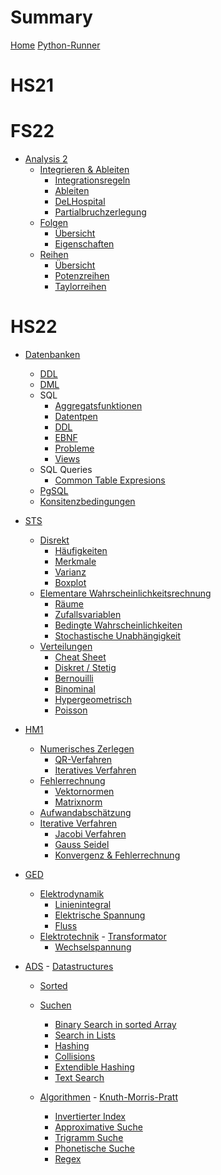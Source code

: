 # Summary

[Home](Home.md)
[Python-Runner](Usage/Python.md)
# HS21


# FS22

- [Analysis 2](FS1/AN2/Readme.md)
  - [Integrieren & Ableiten]()
    - [Integrationsregeln](FS1/AN2/Integrationsregeln.md)
    - [Ableiten](FS1/AN2/Ableiten.md)
    - [DeLHospital](FS1/AN2/DeLHospital.md)
    - [Partialbruchzerlegung](FS1/AN2/Partialbruchzerlegung.md)
  - [Folgen]()
    - [Übersicht](FS1/Folgen/Uebersicht.md)
    - [Eigenschaften](FS1/Folgen/Eigenschaften.md)
  - [Reihen]()
    - [Übersicht](FS1/Reihen/Uebersicht.md)
    - [Potenzreihen](FS1/Reihen/Potenzreihen.md)
    - [Taylorreihen](FS1/Reihen/Taylorreihen.md)

# HS22

- [Datenbanken](HS22/DB/Datenbanken.md)
	-  [DDL](HS22/DB/DDL_DML/DDL.md)
	- [DML](HS22/DB/DDL_DML/DML.md)	
	- SQL
		- [Aggregatsfunktionen](HS22/DB/SQL/Aggregatfunktionen.md)
		- [Datentpen](HS22/DB/SQL/datentypen.md)
		- [DDL](HS22/DB/SQL/ddl.md)
		- [EBNF](HS22/DB/SQL/ebnf.md)
		- [Probleme](HS22/DB/SQL/Probleme.md)
		- [Views](HS22/DB/View.md)
	- SQL Queries
		- [Common Table Expresions](HS22/DB/SQLQueries/CTEs.md)
	- [PgSQL](HS22/DB/pgSQL.md)
	- [Konsitenzbedingungen](HS22/DB/Konsistenzbedingungen.md)

- [STS](HS22/STS/Readme.md)
  - [Disrekt](HS22/STS/Diskret/Readme.md)
    - [Häufigkeiten](HS22/STS/Diskret/Haufigkeiten.md)
    - [Merkmale](HS22/STS/Diskret/Merkmale.md)
    - [Varianz](HS22/STS/Diskret/Varianz.md)
    - [Boxplot](HS22/STS/Diskret/Boxplot.md)
  - [Elementare Wahrscheinlichkeitsrechnung](HS22/STS/EWT/Redme.md)
    - [Räume](HS22/STS/EWT/DiskreteWahrscheinlichkeitsraume.md)
    - [Zufallsvariablen](HS22/STS/EWT/Zufallsvariablen.md)
    - [Bedingte Wahrscheinlichkeiten](HS22/STS/EWT/BedingteWT.md)
    - [Stochastische Unabhängigkeit](HS22/STS/EWT/StochastischeUnabhaengigkeit.md)
  - [Verteilungen](HS22/STS/SpezielleVerteilung/Verteilungen.md)
	  - [Cheat Sheet](HS22/STS/SpezielleVerteilung/CheatSheet.md)
    - [Diskret / Stetig](HS22/STS/SpezielleVerteilung/DiskretStetig.md)
    - [Bernouilli](HS22/STS/SpezielleVerteilung/Bernoulli.md)
    - [Binominal](HS22/STS/SpezielleVerteilung/Binominal.md)
    - [Hypergeometrisch](HS22/STS/SpezielleVerteilung/HyperGeometrisch.md)
    - [Poisson](HS22/STS/SpezielleVerteilung/Poisson.md)

- [HM1]()
  - [Numerisches Zerlegen]()
    - [QR-Verfahren](HS22/HM1/NumerischesLoesen/QR.md)
    - [Iteratives Verfahren](HS22/HM1/NumerischesLoesen/DLR.md)
  - [Fehlerrechnung](HS22/HM1/Fehlerrechnung/Readme.md)
    - [Vektornormen](HS22/HM1/Fehlerrechnung/Vektornorm.md)
    - [Matrixnorm](HS22/HM1/Fehlerrechnung/Matrixnorm.md)
  - [Aufwandabschätzung](HS22/HM1/Aufwandabschatzung.md)
  - [Iterative Verfahren](HS22/HM1/IterativeVerfahren/Readme.md)
    - [Jacobi Verfahren](HS22/HM1/IterativeVerfahren/Jacobi.md)
    - [Gauss Seidel](HS22/HM1/IterativeVerfahren/Gauss-Seidel.md)
    - [Konvergenz & Fehlerrechnung](HS22/HM1/IterativeVerfahren/Konvergenz.md)

- [GED](HS22/GED/Readme.md)
  - [Elektrodynamik]()
    - [Linienintegral](HS22/GED/Elektrodynamik/Linienintegra.md)
    - [Elektrische Spannung](HS22/GED/Elektrodynamik/ElektrischeSpannung.md)
    - [Fluss](HS22/GED/Elektrodynamik/Fluss.md)
  - [Elektrotechnik](HS22/GED/Elektrotechnik/Readme.md)
    - [Transformator](HS22/GED/Elektrotechnik/Transformator.md)
    - [Wechselspannung](HS22/GED/Elektrotechnik/Wechselspannung.md)

- [ADS](HS22/ADS/Readme.md)
  - [Datastructures]()
    - [Sorted](HS22/ADS/Datastructures/Sorted.md)

  - [Suchen](HS22/ADS/Search/Readme.md)
    - [Binary Search in sorted Array](HS22/ADS/Search/BinarySearchSortedArray.md)
    - [Search in Lists](HS22/ADS/Search/SearchInLists.md)
    - [Hashing](HS22/ADS/Search/Hashing.md)
    - [Collisions](HS22/ADS/Search/Collisions.md)
    - [Extendible Hashing](HS22/ADS/Search/ExtendibleHasing.md)
    - [Text Search](HS22/ADS/Search/TextSearch.md)
  - [Algorithmen](HS22/ADS/Algorithmen/Readme.md)
    - [Knuth-Morris-Pratt](HS22/ADS/Algorithmen/KnuthMorrisPratt.md)
    - [Invertierter Index](HS22/ADS/Algorithmen//InvertedIndex.md)
    - [Approximative Suche](HS22/ADS/Algorithmen/LevenshteinDistand.md)
    - [Trigramm Suche](HS22/ADS/Algorithmen/TrigrammSuche.md)
    - [Phonetische Suche](HS22/ADS/Algorithmen/PhonetischeSuche.md)
    - [Regex](HS22/ADS/Algorithmen/Regex.md)
